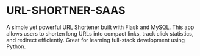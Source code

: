 # URL-SHORTNER-SAAS
A simple yet powerful URL Shortener built with Flask and MySQL. This app allows users to shorten long URLs into compact links, track click statistics, and redirect efficiently. Great for learning full-stack development using Python.
